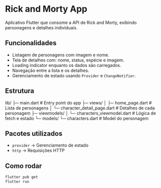 # Rick and Morty App

Aplicativo Flutter que consome a API de Rick and Morty, exibindo personagens e detalhes individuais.

## Funcionalidades
- Listagem de personagens com imagem e nome.
- Tela de detalhes com: nome, status, espécie e imagem.
- Loading indicator enquanto os dados são carregados.
- Navegação entre a lista e os detalhes.
- Gerenciamento de estado usando `Provider` e `ChangeNotifier`.

## Estrutura
lib/
├─ main.dart                        # Entry point do app
├─ views/
│   ├─ home_page.dart               # Lista de personagens
│   └─ character_detail_page.dart   # Detalhes de cada personagem
├─ viewmodels/
│   └─ characters_viewmodel.dart    # Lógica de fetch e estado
└─ models/
    └─ characters.dart              # Model do personagem




## Pacotes utilizados
- `provider` → Gerenciamento de estado
- `http` → Requisições HTTP

## Como rodar
```bash
flutter pub get
flutter run
